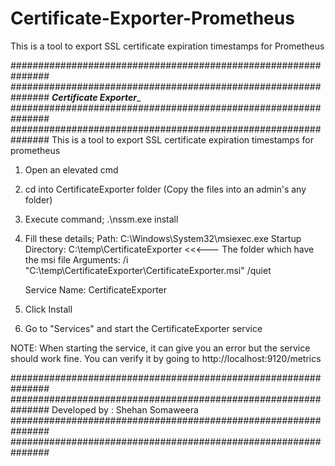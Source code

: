# Certificate-Exporter-Prometheus
This is a tool to export SSL certificate expiration timestamps for Prometheus


###############################################################
###############################################################
_____________________Certificate Exporter______________________
###############################################################
###############################################################
This is a tool to export SSL certificate expiration timestamps for prometheus

01. Open an elevated cmd

02. cd into CertificateExporter folder (Copy the files into an admin's any folder)

03. Execute command;
	.\nssm.exe install

04. Fill these details;
	Path: C:\Windows\System32\msiexec.exe
	Startup Directory: C:\temp\CertificateExporter         <<<--- The folder which have the msi file
	Arguments: /i "C:\temp\CertificateExporter\CertificateExporter.msi" /quiet   

	Service Name: CertificateExporter

05. Click Install

06. Go to "Services" and start the CertificateExporter service

NOTE: When starting the service, it can give you an error but the service should work fine. You can
verify it by going to http://localhost:9120/metrics





###############################################################
###############################################################
		Developed by : Shehan Somaweera
###############################################################
###############################################################
